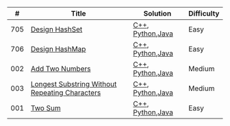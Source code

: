 
| # | Title | Solution | Difficulty |
|---| ----- | -------- | ---- |
|705|[Design HashSet](https://leetcode.com/problems/design-hashset)| [C++](./algorithms/cpp/_705_DesignHashSet/Solutions.cpp), [Python](./algorithms/python/_705_DesignHashSet/Solutions.py),[Java](./algorithms/java/src/_705_DesignHashSet/Solutions.java)|Easy|
|706|[Design HashMap](https://leetcode.com/problems/design-hashmap)| [C++](./algorithms/cpp/_706_DesignHashMap/Solutions.cpp), [Python](./algorithms/python/_706_DesignHashMap/Solutions.py),[Java](./algorithms/java/src/_706_DesignHashMap/Solutions.java)|Easy|
|002|[Add Two Numbers](https://leetcode.com/problems/add-two-numbers)| [C++](./algorithms/cpp/_002_AddTwoNumbers/Solutions.cpp), [Python](./algorithms/python/_002_AddTwoNumbers/Solutions.py),[Java](./algorithms/java/src/_002_AddTwoNumbers/Solutions.java)|Medium|
|003|[Longest Substring Without Repeating Characters](https://leetcode.com/problems/longest-substring-without-repeating-characters)| [C++](./algorithms/cpp/_003_LongestSubstringWithoutRepeatingCharacters/Solutions.cpp), [Python](./algorithms/python/_003_LongestSubstringWithoutRepeatingCharacters/Solutions.py),[Java](./algorithms/java/src/_003_LongestSubstringWithoutRepeatingCharacters/Solutions.java)|Medium|
|001|[Two Sum](https://leetcode.com/problems/two-sum)| [C++](./algorithms/cpp/_001_TwoSum/Solutions.cpp), [Python](./algorithms/python/_001_TwoSum/Solutions.py),[Java](./algorithms/java/src/_001_TwoSum/Solutions.java)|Easy|

